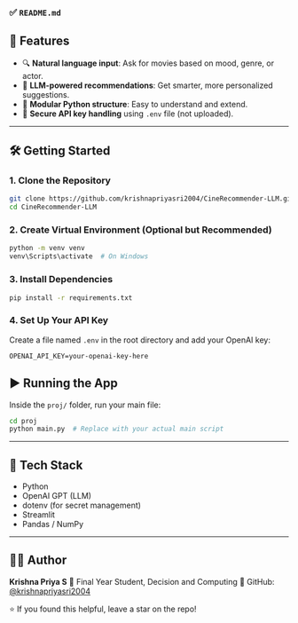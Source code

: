 ### ✅ `README.md`
## 🚀 Features

- 🔍 **Natural language input**: Ask for movies based on mood, genre, or actor.
- 🎥 **LLM-powered recommendations**: Get smarter, more personalized suggestions.
- 📁 **Modular Python structure**: Easy to understand and extend.
- 🔐 **Secure API key handling** using `.env` file (not uploaded).

---


## 🛠️ Getting Started

### 1. Clone the Repository
```bash
git clone https://github.com/krishnapriyasri2004/CineRecommender-LLM.git
cd CineRecommender-LLM
````

### 2. Create Virtual Environment (Optional but Recommended)

```bash
python -m venv venv
venv\Scripts\activate  # On Windows
```

### 3. Install Dependencies

```bash
pip install -r requirements.txt
```

### 4. Set Up Your API Key

Create a file named `.env` in the root directory and add your OpenAI key:

```
OPENAI_API_KEY=your-openai-key-here
```


## ▶️ Running the App

Inside the `proj/` folder, run your main file:

```bash
cd proj
python main.py  # Replace with your actual main script
```

---

## 🧠 Tech Stack

* Python
* OpenAI GPT (LLM)
* dotenv (for secret management)
* Streamlit 
* Pandas / NumPy

---

## 👩‍💻 Author

**Krishna Priya S**
📍 Final Year Student, Decision and Computing
🔗 GitHub: [@krishnapriyasri2004](https://github.com/krishnapriyasri2004)

⭐ If you found this helpful, leave a star on the repo!


